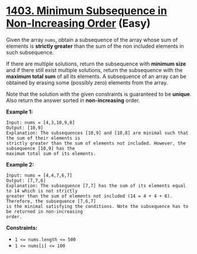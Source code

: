 # [1403. Minimum Subsequence in Non-Increasing Order][link] (Easy)

[link]: https://leetcode.com/problems/minimum-subsequence-in-non-increasing-order/

Given the array `nums`, obtain a subsequence of the array whose sum of elements is **strictly
greater** than the sum of the non included elements in such subsequence.

If there are multiple solutions, return the subsequence with **minimum size** and if there still
exist multiple solutions, return the subsequence with the **maximum total sum** of all its elements.
A subsequence of an array can be obtained by erasing some (possibly zero) elements from the array.

Note that the solution with the given constraints is guaranteed to be **unique**. Also return the
answer sorted in **non-increasing** order.

**Example 1:**

```
Input: nums = [4,3,10,9,8]
Output: [10,9]
Explanation: The subsequences [10,9] and [10,8] are minimal such that the sum of their elements is
strictly greater than the sum of elements not included. However, the subsequence [10,9] has the
maximum total sum of its elements.
```

**Example 2:**

```
Input: nums = [4,4,7,6,7]
Output: [7,7,6]
Explanation: The subsequence [7,7] has the sum of its elements equal to 14 which is not strictly
greater than the sum of elements not included (14 = 4 + 4 + 6). Therefore, the subsequence [7,6,7]
is the minimal satisfying the conditions. Note the subsequence has to be returned in non-increasing
order.
```

**Constraints:**

- `1 <= nums.length <= 500`
- `1 <= nums[i] <= 100`
